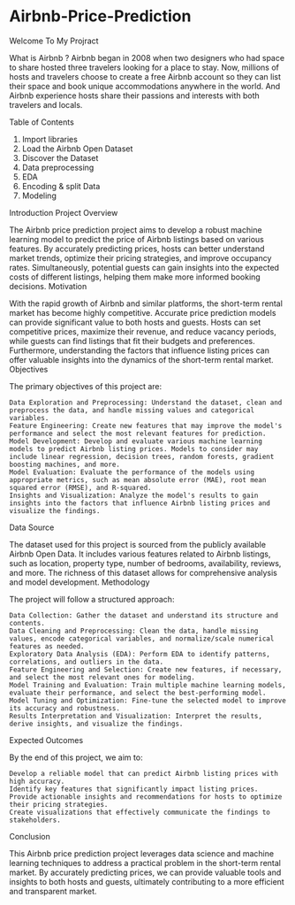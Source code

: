 # Airbnb-Price-Prediction


Welcome To My Projract

What is Airbnb ?
Airbnb began in 2008 when two designers who had space to share hosted three travelers looking for a place to stay. Now, millions of hosts and travelers choose to create a free Airbnb account so they can list their space and book unique accommodations anywhere in the world. And Airbnb experience hosts share their passions and interests with both travelers and locals.

Table of Contents
1. Import libraries
2. Load the Airbnb Open Dataset
3. Discover the Dataset
4. Data preprocessing
5.  EDA
6.  Encoding & split Data
7.  Modeling

Introduction
Project Overview

The Airbnb price prediction project aims to develop a robust machine learning model to predict the price of Airbnb listings based on various features. By accurately predicting prices, hosts can better understand market trends, optimize their pricing strategies, and improve occupancy rates. Simultaneously, potential guests can gain insights into the expected costs of different listings, helping them make more informed booking decisions.
Motivation

With the rapid growth of Airbnb and similar platforms, the short-term rental market has become highly competitive. Accurate price prediction models can provide significant value to both hosts and guests. Hosts can set competitive prices, maximize their revenue, and reduce vacancy periods, while guests can find listings that fit their budgets and preferences. Furthermore, understanding the factors that influence listing prices can offer valuable insights into the dynamics of the short-term rental market.
Objectives

The primary objectives of this project are:

    Data Exploration and Preprocessing: Understand the dataset, clean and preprocess the data, and handle missing values and categorical variables.
    Feature Engineering: Create new features that may improve the model's performance and select the most relevant features for prediction.
    Model Development: Develop and evaluate various machine learning models to predict Airbnb listing prices. Models to consider may include linear regression, decision trees, random forests, gradient boosting machines, and more.
    Model Evaluation: Evaluate the performance of the models using appropriate metrics, such as mean absolute error (MAE), root mean squared error (RMSE), and R-squared.
    Insights and Visualization: Analyze the model's results to gain insights into the factors that influence Airbnb listing prices and visualize the findings.

Data Source

The dataset used for this project is sourced from the publicly available Airbnb Open Data. It includes various features related to Airbnb listings, such as location, property type, number of bedrooms, availability, reviews, and more. The richness of this dataset allows for comprehensive analysis and model development.
Methodology

The project will follow a structured approach:

    Data Collection: Gather the dataset and understand its structure and contents.
    Data Cleaning and Preprocessing: Clean the data, handle missing values, encode categorical variables, and normalize/scale numerical features as needed.
    Exploratory Data Analysis (EDA): Perform EDA to identify patterns, correlations, and outliers in the data.
    Feature Engineering and Selection: Create new features, if necessary, and select the most relevant ones for modeling.
    Model Training and Evaluation: Train multiple machine learning models, evaluate their performance, and select the best-performing model.
    Model Tuning and Optimization: Fine-tune the selected model to improve its accuracy and robustness.
    Results Interpretation and Visualization: Interpret the results, derive insights, and visualize the findings.

Expected Outcomes

By the end of this project, we aim to:

    Develop a reliable model that can predict Airbnb listing prices with high accuracy.
    Identify key features that significantly impact listing prices.
    Provide actionable insights and recommendations for hosts to optimize their pricing strategies.
    Create visualizations that effectively communicate the findings to stakeholders.

Conclusion

This Airbnb price prediction project leverages data science and machine learning techniques to address a practical problem in the short-term rental market. By accurately predicting prices, we can provide valuable tools and insights to both hosts and guests, ultimately contributing to a more efficient and transparent market.
